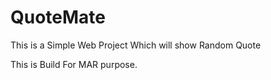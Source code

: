 # QuoteMate
This is a Simple Web Project Which will show Random Quote 



This is Build For MAR purpose.
